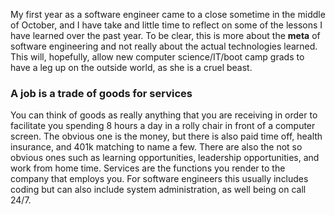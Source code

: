 My first year as a software engineer came to a close sometime in the middle of October, and I have take and little time to reflect on
some of the lessons I have learned over the past year. To be clear, this is more about the __meta__ of software engineering and not really
about the actual technologies learned. This will, hopefully, allow new computer science/IT/boot camp grads to have a leg up on the outside
world, as she is a cruel beast.
### A job is a trade of goods for services
You can think of goods as really anything that you are receiving in order to facilitate you spending 8 hours a day in a rolly chair in front
of a computer screen. The obvious one is the money, but there is also paid time off, health insurance, and 401k matching to name a few. There
are also the not so obvious ones such as learning opportunities, leadership opportunities, and work from home time. Services are the functions you render to the company that employs you. For software engineers this usually includes coding but can also include system administration, as well being on call 24/7. 
